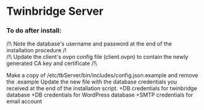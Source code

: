 # Twinbridge Server

### To do after install:

/!\ Note the database's username and password at the end of the installation procedure /!\
/!\ Update the client's ovpn config file (client.ovpn) to contain the newly generated CA key and certificate /!\\
  
Make a copy of /etc/tbServer/bin/includes/config.json.example and remove the .example
Update the new file with the database credentials you received at the end of the installation script.
  +DB credentials for twinbridge database
  +DB credentials for WordPress database
  +SMTP credentials for email account
